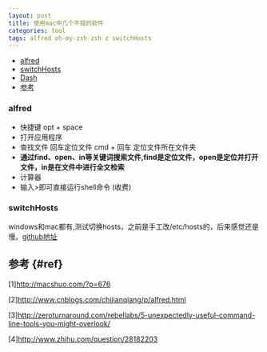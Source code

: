 ```yaml
---
layout: post
title: 使用mac中几个不错的软件
categories: tool
tags: alfred oh-my-zsh zsh z switchHosts
---
```


*   [alfred](#alfred)
*   [switchHosts](#switchhosts)
*   [Dash](#dash)
*	[参考](#ref)


### alfred

*   快捷键 opt + space
*   打开应用程序
*   查找文件 回车定位文件 cmd + 回车 定位文件所在文件夹
*   **通过find、open、in等关键词搜索文件,find是定位文件，open是定位并打开文件，in是在文件中进行全文检索**
*   计算器
*   输入>即可直接运行shell命令 (收费)
    
### switchHosts

windows和mac都有,测试切换hosts，之前是手工改/etc/hosts的，后来感觉还是慢。[github地址](https://github.com/oldj/SwitchHosts)

## 参考 {#ref}
 
[1]<http://macshuo.com/?p=676>

[2]<http://www.cnblogs.com/chijianqiang/p/alfred.html>

[3]<http://zeroturnaround.com/rebellabs/5-unexpectedly-useful-command-line-tools-you-might-overlook/>

[4]<http://www.zhihu.com/question/28182203>
